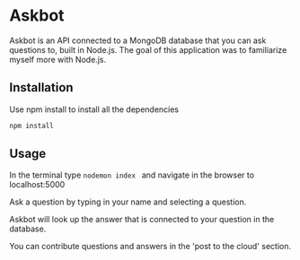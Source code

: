 # Askbot
Askbot is an API connected to a MongoDB database that you can ask questions to, built in Node.js. The goal of this application was to familiarize myself more with Node.js.

## Installation
Use npm install to install all the dependencies
```bash
npm install
```

## Usage
In the terminal type ```nodemon index ``` and navigate in the browser to localhost:5000

Ask a question by typing in your name and selecting a question.

Askbot will look up the answer that is connected to your question in the database.

You can contribute questions and answers in the 'post to the cloud' section.
